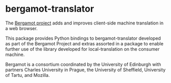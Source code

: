 # bergamot-translator

The [Bergamot project](https://browser.mt/) adds and improves client-side
machine translation in a web browser.

This package provides Python bindings to bergamot-translator developed as part
of the Bergamot Project and extras assorted in a package to enable further use
of the library developed for local-translation on the consumer machine.

Bergamot is a consortium coordinated by the University of Edinburgh with
partners Charles University in Prague, the University of Sheffield, University
of Tartu, and Mozilla.


